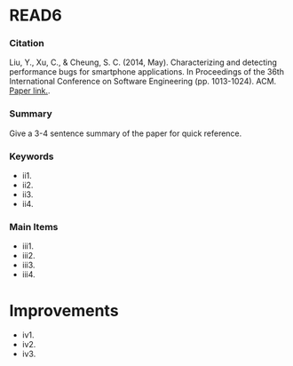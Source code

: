 # READ6

### Citation

Liu, Y., Xu, C., & Cheung, S. C. (2014, May). Characterizing and detecting performance bugs for smartphone applications. In Proceedings of the 36th International Conference on Software Engineering (pp. 1013-1024). ACM. [Paper link.](http://dl.acm.org/citation.cfm?id=2568229).

### Summary

Give a 3-4 sentence summary of the paper for quick reference.

### Keywords

* ii1.
* ii2.
* ii3.
* ii4.

### Main Items

* iii1.
* iii2.
* iii3.
* iii4.

# Improvements

* iv1.
* iv2.
* iv3.
